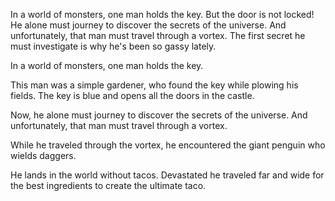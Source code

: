 
In a world of monsters, one man holds the key. But the door is not locked! He alone must journey to discover the secrets of the universe. And unfortunately, that man must travel through a vortex. The first secret he must investigate is why he's been so gassy lately.


In a world of monsters, one man holds the key. 


This man was a simple gardener, who found the key while plowing his fields.  The key is blue and opens all the doors in the castle. 

Now, he alone must journey to discover the secrets of the universe.  And unfortunately, that man must travel through a vortex.

While he traveled through the vortex, he encountered the giant penguin who wields daggers.

He lands in the world without tacos. Devastated he traveled far and wide for the best ingredients to create the ultimate taco.

